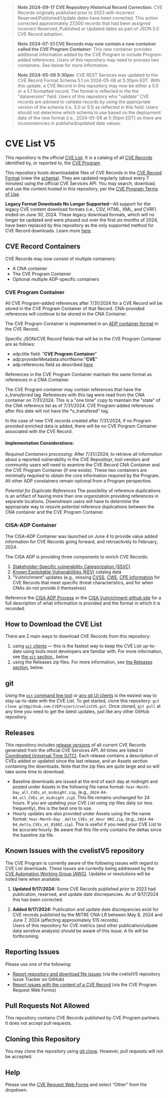 >**Note 2024-09-17 CVE Repository Historical Record Correction:** CVE Records originally published prior to 2023 with incorrect Reserved/Published/Update dates have been corrected.  This action corrected approximately 27,000 records that had been assigned incorrect Reserved, Published or Updated dates as part of JSON 5.0 CVE Record adoption.

> **Note 2024-07-31 CVE Records may now contain a new container called the *CVE Program Container***:  This new container provides additional information added by the CVE Program to include Program-added references.  Users of this repository may need to process two containers.  See below for more information.   

> **Note 2024-05-08 5:30pm**:  CVE REST Services was updated to the CVE Record Format Schema 5.1 on 2024-05-08 at 5:30pm EDT.  With this update, a CVE Record in this repository may now be either a 5.0 or a 5.1 formatted record.   The format is reflected in the the "dataversion" field.  Users of this repository who "validate" CVE records are advised to validate records by using the  appropriate version of the schema (i.e, 5.0 or 5.1) as reflected in this field.  Users should not determine which schema to use based on the deployment date of the new format (i.e., 2024-05-08 at 5:30pm EDT)  as there are inconsistencies in published/updated date values.
>  
# CVE List V5

This repository is the official [CVE List](https://www.cve.org/ResourcesSupport/Glossary?activeTerm=glossaryCVEList).  It is a catalog of all [CVE Records](https://www.cve.org/ResourcesSupport/Glossary?activeTerm=glossaryRecord) identified by, or reported to, the [CVE Program](https://www.cve.org/).

This repository hosts downloadable files of CVE Records in the [CVE Record Format](https://www.cve.org/AllResources/CveServices#cve-json-5) (view the [schema](https://github.com/CVEProject/cve-schema)). They are updated regularly (about every 7 minutes) using the official CVE Services API.  You may search, download, and use the content hosted in this repository, per the [CVE Program Terms of Use](https://www.cve.org/Legal/TermsOfUse).

**Legacy Format Downloads No Longer Supported**—All support for the legacy CVE content download formats (i.e., CSV, HTML, XML, and CVRF) ended on June 30, 2024. These legacy download formats, which will no longer be updated and were phased out over the first six months of 2024, have been replaced by this repository as the only supported method for CVE Record downloads. Learn more [here](https://www.cve.org/Media/News/item/blog/2024/07/02/Legacy-CVE-Download-Formats-No-Longer-Supported). 

## CVE Record Containers

CVE Records may now consist of multiple containers:
* A CNA container
* The CVE Program Container
* Optional multiple ADP-specific containers

### CVE Program Container

All CVE Program-added references after 7/31/2024 for a CVE Record will be stored in the CVE Program Container of that Record.  CNA-provided references will continue to be stored in the CNA Container. 

The CVE Program Container is implemented in an [ADP container format](https://cveproject.github.io/cve-schema/schema/docs/#oneOf_i0_containers_adp) in the CVE Record.

Specific JSON/CVE Record fields that will be in the CVE Program Container are as follows:
* adp:title field: "**CVE Program Container**"
* adp:providerMetadata:shortName:"**CVE**"
* adp:references field as described [here](https://cveproject.github.io/cve-schema/schema/docs/#oneOf_i0_containers_adp_items_references)

References in the CVE Program Container maintain the same format as references in a CNA Container.

The CVE Program container may contain references that have the *x_transferred* tag.  References with this tag were read from the CNA container on 7/31/2024.  This is a "one time" copy to maintain the "state" of the CNA reference list as of 7/31/2024.   CVE Program-added references after this date will not have the *x_transfered" tag.

In the case of new CVE records created after 7/31/2024, if no Program provided enriched data is added, there will be no CVE Porgram Container associated with the CVE Record. 

#### Implementation Considerations: 

*Required Containers processing:*  After 7/31//2024, to retrieve all information about a reported vulnerability in the CVE Repositoyr, tool vendors and community users will need to examine the CVE Record CNA Container and the CVE Program Container (if one exists).  These two containers are minimially required to obtain the core information required by the Program.  All other ADP constainers remain optional from a Program perspective.

*Potential for Duplicate References* The possibility of reference duplications is an artifact of having more than one organizatoin providing references in separate locations.   Downstream users will have to determine the appropriate way to resovle potential reference duplications between the CNA container and the CVE Program Container.   

### CISA-ADP Container

The CISA-ADP Container was launched on June 4 to provide value added information for CVE Records going forward, and retroactively to February, 2024.

The CISA ADP is providing three components to enrich CVE Records:
1. [Stakeholder-Specific vulnerability Categorization (SSVC)](https://www.cisa.gov/stakeholder-specific-vulnerability-categorization-ssvc)
1. [Known Exploitable Vulnerabilities (KEV)](https://www.cisa.gov/known-exploited-vulnerabilities-catalog) catalog data
1. "Vulnrichment" updates (e.g., missing [CVSS](https://www.first.org/cvss/), [CWE](https://cwe.mitre.org/), [CPE information](https://nvd.nist.gov/products/cpe) for CVE Records that meet specific threat characteristics, and for when CNAs do not provide it themselves)

Reference the [CISA ADP Process](https://www.cve.org/ProgramOrganization/ADPs)  or the [CISA Vulnrichment github site](https://github.com/cisagov/vulnrichment) for a full description of what information is provided and the format in which it is recorded. 

## How to Download the CVE List

There are 2 main ways to download CVE Records from this repository:
1. using [`git` clients](https://git-scm.com/) — this is the fastest way to keep the CVE List up-to-date using tools most developers are familiar with.  For more information, see [the `git` section ](#git), below
2. using the Releases zip files.  For more information, see [the Releases section](#releases), below.

## git

Using the [`git` command line tool](https://git-scm.com/) or [any git UI clients](https://git-scm.com/downloads/guis) is the easiest way to stay up-to-date with the CVE List.  To get started, clone this repository:  `git clone git@github.com:CVEProject/cvelistV5.git`.
Once cloned, `git pull` at any time you need to get the latest updates, just like any other GitHub repository.

## Releases

This repository includes [release versions](https://github.com/CVEProject/cvelistV5/releases) of all current CVE Records generated from the official CVE Services API. All times are listed in [Coordinated Universal Time (UTC)](https://en.wikipedia.org/wiki/Coordinated_Universal_Time).  Each release contains a description of CVEs added or updated since the last release, and an Assets section containing the downloads.  Note that the zip files are quite large and so will take some time to download.
* Baseline downloads are issued at the end of each day at midnight and posted under Assets in the following file name format: `Year-Month-Day_all_CVEs_at_midnight.zip`, (e.g., `2024-04-04_all_CVEs_at_midnight.zip`).  This file remains unchanged for 24 hours.  If you are updating your CVE List using zip files daily (or less frequently), this is the best one to use.
* Hourly updates are also provided under Assets using the file name format: `Year-Month-Day _delta_CVEs_at_Hour 00Z.zip`, (e.g., `2024-04-04_delta_CVEs_at_0100Z.zip`).  This is useful if you need your CVE List to be accurate hourly.  Be aware that this file only contains the deltas since the baseline zip file.

## Known Issues with the cvelistV5 repository

The CVE Program is currently aware of the following issues with regard to CVE List downloads. These issues are currently being addressed by the [CVE Automation Working Group (AWG)](https://www.cve.org/ProgramOrganization/WorkingGroups#AutomationWorkingGroupAWG). Updates or resolutions will be noted here when available.

1. **Updated 9/17/2024:** Some CVE Records published prior to 2023 had publication, reserved, and update date discrepancies. As of 9/17/2024 this has been corrected.
   
1. **Added 9/17/2024:** Publication and update date discrepancies exist for CVE recrods published by the MITRE CNA-LR between May 8, 2024 and June 7, 2024 (affecting approximately 515 records).  
Users of this repository for CVE metrics (and other publication/udpate data senstive analysis) should be aware of this issue.  A fix will be forthcoming.

    

## Reporting Issues 

Please use one of the following: 

- [Report repository and download file issues](https://github.com/CVEProject/cvelistV5/issues) (via the cvelistV5 repository Issue Tracker on GitHub)
- [Report issues with the content of a CVE Record](https://cveform.mitre.org/) (via the CVE Program Request Web Forms) 

## Pull Requests Not Allowed 

This repository contains CVE Records published by CVE Program partners. It does not accept pull requests.

## Cloning this Repository

You may clone the repository using [git clone](https://github.com/git-guides/git-clone). However, pull requests will not be accepted. 

## Help

Please use the [CVE Request Web Forms](https://cveform.mitre.org/) and select “Other” from the dropdown.

